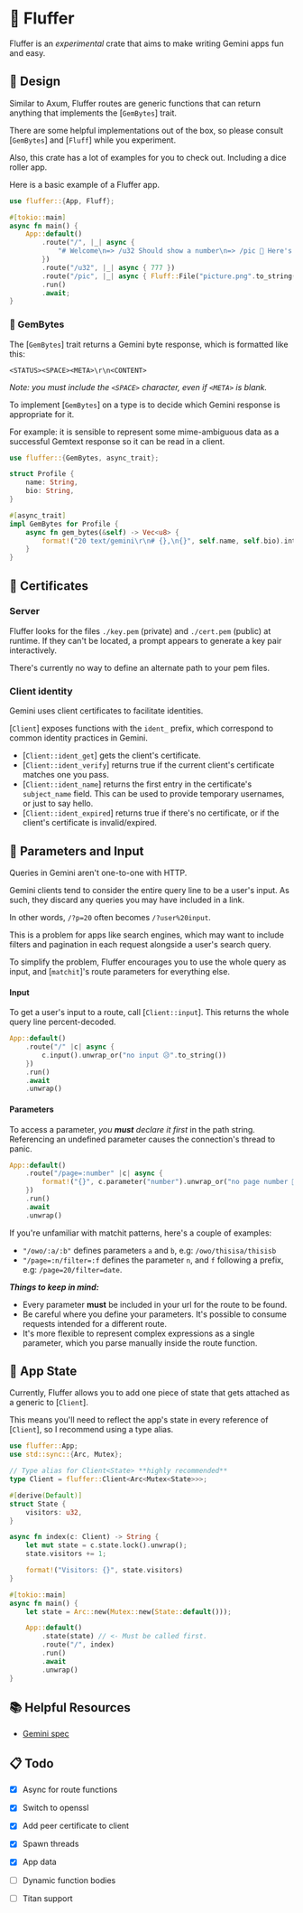 # 🦊 Fluffer
Fluffer is an *experimental* crate that aims to make writing
Gemini apps fun and easy.

## 🗼 Design
Similar to Axum, Fluffer routes are generic functions that
can return anything that implements the [`GemBytes`] trait.

There are some helpful implementations out of the box, so
please consult [`GemBytes`] and [`Fluff`] while you
experiment.

Also, this crate has a lot of examples for you to check out.
Including a dice roller app.

Here is a basic example of a Fluffer app.

``` rust
use fluffer::{App, Fluff};

#[tokio::main]
async fn main() {
    App::default()
        .route("/", |_| async {
            "# Welcome\n=> /u32 Should show a number\n=> /pic 🦊 Here's a cool picture!"
        })
        .route("/u32", |_| async { 777 })
        .route("/pic", |_| async { Fluff::File("picture.png".to_string()) })
        .run()
        .await;
}
```

### 💎 GemBytes
The [`GemBytes`] trait returns a Gemini byte response, which
is formatted like this:

``` text
<STATUS><SPACE><META>\r\n<CONTENT>
```

*Note: you must include the `<SPACE>` character, even if
`<META>` is blank.*

To implement [`GemBytes`] on a type is to decide which
Gemini response is appropriate for it.

For example: it is sensible to represent some mime-ambiguous
data as a successful Gemtext response so it can be read in a
client.

``` rust
use fluffer::{GemBytes, async_trait};

struct Profile {
    name: String,
    bio: String,
}

#[async_trait]
impl GemBytes for Profile {
    async fn gem_bytes(&self) -> Vec<u8> {
        format!("20 text/gemini\r\n# {},\n{}", self.name, self.bio).into_bytes()
    }
}
```

## 📜 Certificates

### Server
Fluffer looks for the files `./key.pem` (private) and
`./cert.pem` (public) at runtime. If they can't be located,
a prompt appears to generate a key pair interactively.

There's currently no way to define an alternate path to your
pem files.

### Client identity
Gemini uses client certificates to facilitate identities.

[`Client`] exposes functions with the `ident_` prefix,
which correspond to common identity practices in Gemini.

* [`Client::ident_get`] gets the client's certificate.
* [`Client::ident_verify`] returns true if the current
  client's certificate matches one you pass.
* [`Client::ident_name`] returns the first entry in the
  certificate's `subject_name` field. This can be used to
  provide temporary usernames, or just to say hello.
* [`Client::ident_expired`] returns true if there's no
  certificate, or if the client's certificate is
  invalid/expired.

## 🥴 Parameters and Input
Queries in Gemini aren't one-to-one with HTTP.

Gemini clients tend to consider the entire query line to be
a user's input. As such, they discard any queries you may
have included in a link.

In other words, `/?p=20` often becomes `/?user%20input`.

This is a problem for apps like search engines, which may
want to include filters and pagination in each request
alongside a user's search query.

To simplify the problem, Fluffer encourages you to use the
whole query as input, and [`matchit`]'s route parameters for
everything else.

#### Input
To get a user's input to a route, call [`Client::input`].
This returns the whole query line percent-decoded.

``` rust
App::default()
    .route("/" |c| async {
        c.input().unwrap_or("no input 😥".to_string())
    })
    .run()
    .await
    .unwrap()
```

#### Parameters
To access a parameter, *you **must** declare it first* in
the path string. Referencing an undefined parameter causes
the connection's thread to panic.

``` rust
App::default()
    .route("/page=:number" |c| async {
        format!("{}", c.parameter("number").unwrap_or("no page number 💢"))
    })
    .run()
    .await
    .unwrap()
```

If you're unfamiliar with matchit patterns, here's a couple
of examples:

- `"/owo/:a/:b"` defines parameters `a` and `b`, e.g: `/owo/thisisa/thisisb`
- `"/page=:n/filter=:f` defines the parameter `n`, and `f`
  following a prefix, e.g: `/page=20/filter=date`.

***Things to keep in mind:***

- Every parameter **must** be included in your url for the
  route to be found.
- Be careful where you define your parameters. It's possible
  to consume requests intended for a different route.
- It's more flexible to represent complex expressions as a
  single parameter, which you parse manually inside the
  route function.

## 🏃 App State
Currently, Fluffer allows you to add one piece of state that
gets attached as a generic to [`Client`].

This means you'll need to reflect the app's state in every
reference of [`Client`], so I recommend using a type alias.

``` rust
use fluffer::App;
use std::sync::{Arc, Mutex};

// Type alias for Client<State> **highly recommended**
type Client = fluffer::Client<Arc<Mutex<State>>>;

#[derive(Default)]
struct State {
    visitors: u32,
}

async fn index(c: Client) -> String {
    let mut state = c.state.lock().unwrap();
    state.visitors += 1;

    format!("Visitors: {}", state.visitors)
}

#[tokio::main]
async fn main() {
    let state = Arc::new(Mutex::new(State::default()));

    App::default()
        .state(state) // <- Must be called first.
        .route("/", index)
        .run()
        .await
        .unwrap()
}
```

## 📚 Helpful Resources
* [Gemini spec](https://gemini.circumlunar.space/docs/specification.gmi)

## 📋 Todo
* [X] Async for route functions
* [X] Switch to openssl
* [X] Add peer certificate to client
* [X] Spawn threads
* [X] App data
* [ ] Dynamic function bodies
* [ ] Titan support

